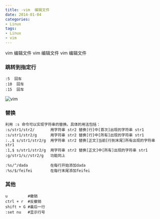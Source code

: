 ```yaml
---
title: -vim  编辑文件
date: 2014-01-04
categories: 
- Linux
tags:
- Linux
- vim
---
```

vim  编辑文件
vim  编辑文件
vim  编辑文件

<!-- more -->

### 跳转到指定行

```wiki
:5  回车
:10  回车
:15  回车
```

![vim](/img/ubuntu/linux_command/linux_vim/vim_01.gif "vim")

### 替换

```shell
利用 :s 命令可以实现字符串的替换。具体的用法包括：
:s/str1/str2/       用字符串 str2 替换[行]中[首次]出现的字符串 str1
:s/str1/str2/g      用字符串 str2 替换[行]中[所有]出现的字符串 str1
:.,$ s/str1/str2/g  用字符串 str2 替换[正文]当前[行到末尾]所有出现的字符串 str1
:1,$ s/str1/str2/g  用字符串 str2 替换[正文]中[所有]出现的字符串 str1
:g/str1/s//str2/g   功能同上

:%s/^/dada          在每行开始添加dada
:%s/$/feifei        在每行末尾添加feifei
```



### 其他

```
u         #撤销
ctrl + r  #反撤销
shift + G #最后一行
:set nu   #显示行号
```



































